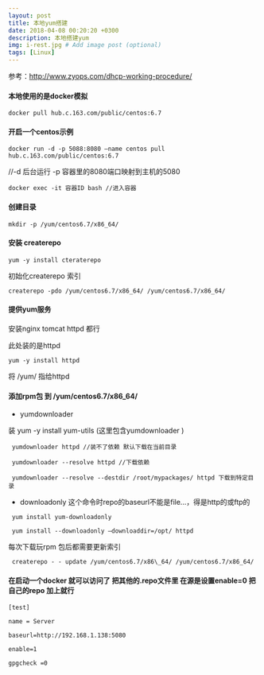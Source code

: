 ```yaml
---
layout: post
title: 本地yum搭建
date: 2018-04-08 00:20:20 +0300
description: 本地搭建yum
img: i-rest.jpg # Add image post (optional)
tags: [Linux]
---
```


参考：<http://www.zyops.com/dhcp-working-procedure/>

#### 本地使用的是docker模拟

```
docker pull hub.c.163.com/public/centos:6.7
```
#### 开启一个centos示例

```
docker run -d -p 5088:8080 —name centos pull hub.c.163.com/public/centos:6.7
```
//-d 后台运行 -p 容器里的8080端口映射到主机的5080 

```
docker exec -it 容器ID bash //进入容器
```
#### 创建目录

```
mkdir -p /yum/centos6.7/x86_64/
```
#### 安装 createrepo 

```
yum -y install cteraterepo 
```
初始化createrepo 索引

```
createrepo -pdo /yum/centos6.7/x86_64/ /yum/centos6.7/x86_64/
```
#### 提供yum服务

安装nginx tomcat httpd 都行

此处装的是httpd 

```
yum -y install httpd
```
将 /yum/ 指给httpd

#### 添加rpm包 到 /yum/centos6.7/x86_64/ 

- yumdownloader 

 装 yum -y install yum-utils (这里包含yumdownloader ) 

```
 yumdownloader httpd //装不了依赖 默认下载在当前目录

 yumdownloader --resolve httpd //下载依赖

 yumdownloader --resolve --destdir /root/mypackages/ httpd 下载到特定目录
```
- downloadonly 这个命令时repo的baseurl不能是file...，得是http的或ftp的

```
 yum install yum-downloadonly

 yum install --downloadonly —downloaddir=/opt/ httpd
```

 每次下载玩rpm 包后都需要更新索引

```
 createrepo - - update /yum/centos6.7/x86\_64/ /yum/centos6.7/x86_64/
```
#### 在启动一个docker 就可以访问了 把其他的.repo文件里 在源是设置enable=0 把自己的repo 加上就行

```
[test]

name = Server

baseurl=http://192.168.1.138:5080

enable=1

gpgcheck =0

```
